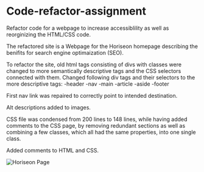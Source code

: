# Code-refactor-assignment

Refactor code for a webpage to increase accessiblility as well as reorginizing the HTML/CSS code. 

The refactored site is a Webpage for the Horiseon homepage describing the benifits for search engine optimaization (SEO).

To refactor the site, old html tags consisting of divs with classes were changed to more semantically descriptive tags and the CSS selectors connected with them. Changed following div tags and their selectors to the more descriptive tags:
    -header
    -nav
    -main
    -article
    -aside
    -footer

First nav link was repaired to correctly point to intended destination.

Alt descriptions added to images.

CSS file was condensed from 200 lines to 148 lines, while having added comments to the CSS page, by removing redundant sections as well as combining a few classes, which all had the same properties, into one single class.

Added comments to HTML and CSS.

![Horiseon Page](/assets/images/Horiseon.png)
